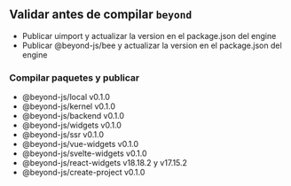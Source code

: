 ## Validar antes de compilar `beyond`

- Publicar uimport y actualizar la version en el package.json del engine
- Publicar @beyond-js/bee y actualizar la version en el package.json del engine

### Compilar paquetes y publicar

- @beyond-js/local v0.1.0
- @beyond-js/kernel v0.1.0
- @beyond-js/backend v0.1.0
- @beyond-js/widgets v0.1.0
- @beyond-js/ssr v0.1.0
- @beyond-js/vue-widgets v0.1.0
- @beyond-js/svelte-widgets v0.1.0
- @beyond-js/react-widgets v18.18.2 y v17.15.2
- @beyond-js/create-project v0.1.0